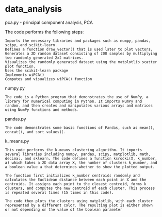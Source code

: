 # data_analysis

pca.py - principal component analysis, PCA

  The code performs the following steps:

    Imports the necessary libraries and packages such as numpy, pandas, scipy, and scikit-learn.
    Defines a function draw_vector() that is used later to plot vectors.
    Generates a 2D random dataset consisting of 200 samples by multiplying two randomly generated 2x2 matrices.
    Visualizes the randomly generated dataset using the matplotlib scatter plot function.
    Uses the scikit-learn package
    Implements wiPCA() 
    Computes and visualizes wiPCA() function
    
numpy.py
  
    The code is a Python program that demonstrates the use of NumPy, a library for numerical computing in Python. It imports NumPy and random, and then creates and manipulates various arrays and matrices using NumPy functions and methods.
    
pandas.py
  
    The code demonstrates some basic functions of Pandas, such as mean(), concat(), and sort_values(). 
    
k_means.py

    This code performs the k-means clustering algorithm. It imports several libraries including numpy, pandas, scipy, matplotlib, math, decimal, and sklearn. The code defines a function ksrodki(X, k_number, a) which takes a 2D data array X, the number of clusters k_number, and a boolean value a that determines whether to show the plotted output.

    The function first initializes k_number centroids randomly and calculates the Euclidean distance between each point in X and the centroids. It assigns each point to the closest centroid, forms k clusters, and computes the new centroid of each cluster. This process is repeated several times (15 times in this code).

    The code then plots the clusters using matplotlib, with each cluster represented by a different color. The resulting plot is either shown or not depending on the value of the boolean parameter








